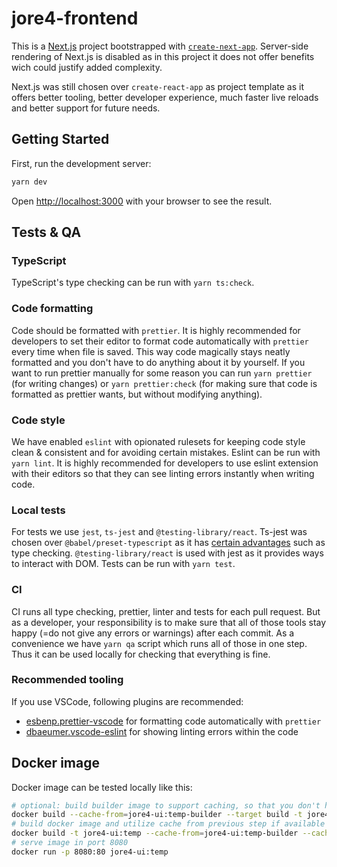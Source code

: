 # jore4-frontend

This is a [Next.js](https://nextjs.org/) project bootstrapped with [`create-next-app`](https://github.com/vercel/next.js/tree/canary/packages/create-next-app).
Server-side rendering of Next.js is disabled as in this project it does not offer benefits wich could justify added complexity.

Next.js was still chosen over `create-react-app` as project template as it offers better tooling, better developer experience, much faster live reloads and better support for future needs.

## Getting Started

First, run the development server:

```bash
yarn dev
```

Open [http://localhost:3000](http://localhost:3000) with your browser to see the result.

## Tests & QA

### TypeScript

TypeScript's type checking can be run with `yarn ts:check`.

### Code formatting

Code should be formatted with `prettier`. It is highly recommended for developers to set their editor to format code automatically with `prettier` every time when file is saved.
This way code magically stays neatly formatted and you don't have to do anything about it by yourself.
If you want to run prettier manually for some reason you can run `yarn prettier` (for writing changes) or `yarn prettier:check` (for making sure that code is formatted as prettier wants, but without modifying anything).

### Code style

We have enabled `eslint` with opionated rulesets for keeping code style clean & consistent and for avoiding certain mistakes. Eslint can be run with `yarn lint`. It is highly recommended for developers to use eslint extension with their editors so that they can see linting errors instantly when writing code.

### Local tests

For tests we use `jest`, `ts-jest` and `@testing-library/react`.
Ts-jest was chosen over `@babel/preset-typescript` as it has [certain advantages](https://kulshekhar.github.io/ts-jest/docs/babel7-or-ts/) such as type checking.
`@testing-library/react` is used with jest as it provides ways to interact with DOM.
Tests can be run with `yarn test`.

### CI

CI runs all type checking, prettier, linter and tests for each pull request. But as a developer, your responsibility is to make sure that all of those tools stay happy (=do not give any errors or warnings) after each commit. As a convenience we have `yarn qa` script which runs all of those in one step. Thus it can be used locally for checking that everything is fine.

### Recommended tooling

If you use VSCode, following plugins are recommended:

- [esbenp.prettier-vscode](https://marketplace.visualstudio.com/items?itemName=esbenp.prettier-vscode) for formatting code automatically with `prettier`
- [dbaeumer.vscode-eslint](https://marketplace.visualstudio.com/items?itemName=dbaeumer.vscode-eslint) for showing linting errors within the code

## Docker image

Docker image can be tested locally like this:

```bash
# optional: build builder image to support caching, so that you don't have to e.g. run yarn install from scratch every time even if dependencies have stayed the same
docker build --cache-from=jore4-ui:temp-builder --target build -t jore4-ui:temp-builder .
# build docker image and utilize cache from previous step if available
docker build -t jore4-ui:temp --cache-from=jore4-ui:temp-builder --cache-from=jore4-ui:temp .
# serve image in port 8080
docker run -p 8080:80 jore4-ui:temp
```
